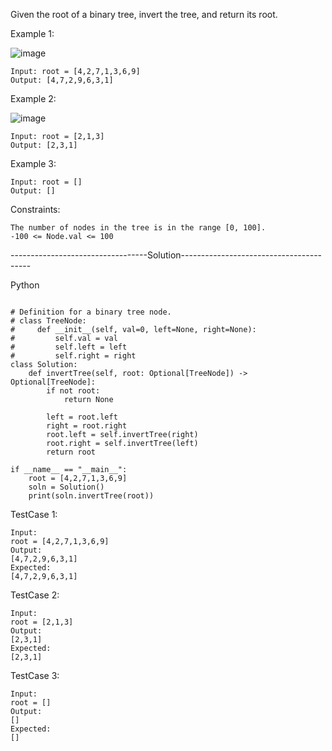 Given the root of a binary tree, invert the tree, and return its root.


Example 1:

![image](https://user-images.githubusercontent.com/22728867/219872533-2e6c7598-21f9-4f3e-b1ac-7ea870cf0dd1.png)
```
Input: root = [4,2,7,1,3,6,9]
Output: [4,7,2,9,6,3,1]
```

Example 2:

![image](https://user-images.githubusercontent.com/22728867/219872540-1868ecb7-59e3-4d4d-ae5e-8208ff61b52f.png)
```
Input: root = [2,1,3]
Output: [2,3,1]
```

Example 3:
```
Input: root = []
Output: []
```

Constraints:
```
The number of nodes in the tree is in the range [0, 100].
-100 <= Node.val <= 100
```

----------------------------------Solution----------------------------------------

Python 

```

# Definition for a binary tree node.
# class TreeNode:
#     def __init__(self, val=0, left=None, right=None):
#         self.val = val
#         self.left = left
#         self.right = right
class Solution:
    def invertTree(self, root: Optional[TreeNode]) -> Optional[TreeNode]:
        if not root:
            return None
        
        left = root.left
        right = root.right
        root.left = self.invertTree(right)
        root.right = self.invertTree(left)
        return root

if __name__ == "__main__":
    root = [4,2,7,1,3,6,9]
    soln = Solution()
    print(soln.invertTree(root))

```

TestCase 1:
```
Input:
root = [4,2,7,1,3,6,9]
Output:
[4,7,2,9,6,3,1]
Expected:
[4,7,2,9,6,3,1]
```

TestCase 2:
```
Input:
root = [2,1,3]
Output:
[2,3,1]
Expected:
[2,3,1]
```

TestCase 3:
```
Input:
root = []
Output:
[]
Expected:
[]
```
